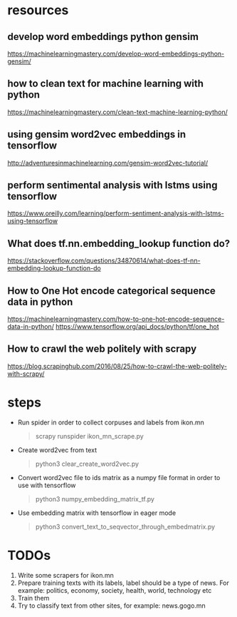 # resources

## develop word embeddings python gensim
https://machinelearningmastery.com/develop-word-embeddings-python-gensim/

## how to clean text for machine learning with python
https://machinelearningmastery.com/clean-text-machine-learning-python/

## using gensim word2vec embeddings in tensorflow
http://adventuresinmachinelearning.com/gensim-word2vec-tutorial/

## perform sentimental analysis with lstms using tensorflow
https://www.oreilly.com/learning/perform-sentiment-analysis-with-lstms-using-tensorflow

## What does tf.nn.embedding_lookup function do?
https://stackoverflow.com/questions/34870614/what-does-tf-nn-embedding-lookup-function-do

## How to One Hot encode categorical sequence data in python
https://machinelearningmastery.com/how-to-one-hot-encode-sequence-data-in-python/
https://www.tensorflow.org/api_docs/python/tf/one_hot

## How to crawl the web politely with scrapy
https://blog.scrapinghub.com/2016/08/25/how-to-crawl-the-web-politely-with-scrapy/

# steps

- Run spider in order to collect corpuses and labels from ikon.mn
    > scrapy runspider ikon_mn_scrape.py

- Create word2vec from text
    > python3 clear_create_word2vec.py 

- Convert word2vec file to ids matrix as a numpy file format in order to use with tensorflow
    > python3 numpy_embedding_matrix_tf.py

- Use embedding matrix with tensorflow in eager mode
    > python3 convert_text_to_seqvector_through_embedmatrix.py



# TODOs

1. Write some scrapers for ikon.mn
2. Prepare training texts with its labels, label should be a type of news. For example: politics, economy, society, health, world, technology etc
3. Train them
4. Try to classify text from other sites, for example: news.gogo.mn